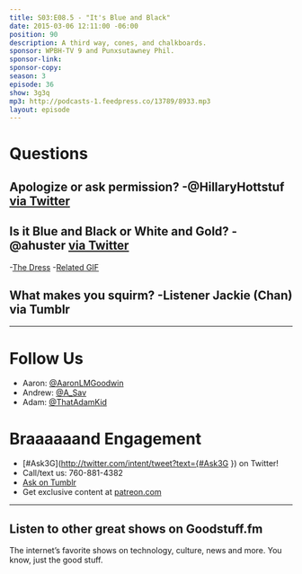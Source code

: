 ```yaml
---
title: S03:E08.5 - "It's Blue and Black"
date: 2015-03-06 12:11:00 -06:00
position: 90
description: A third way, cones, and chalkboards.
sponsor: WPBH-TV 9 and Punxsutawney Phil.
sponsor-link:
sponsor-copy:
season: 3
episode: 36
show: 3g3q
mp3: http://podcasts-1.feedpress.co/13789/8933.mp3
layout: episode
---
```


# Questions

## Apologize or ask permission? -@HillaryHottstuf [via Twitter](https://twitter.com/HillaryHottstuf/status/570035076173582336)

## Is it Blue and Black or White and Gold? -@ahuster [via Twitter](https://twitter.com/ahuster/status/571298184372363265)
-[The Dress](http://www.wired.com/2015/02/science-one-agrees-color-dress/)
-[Related GIF](http://i.imgur.com/qShH5re.gif)

## What makes you squirm? -Listener Jackie (Chan) via Tumblr

***

# Follow Us
* Aaron: [@AaronLMGoodwin](http://twitter.com/aaronlmgoodwin)
* Andrew: [@A_Sav](http://twitter.com/a_sav)
* Adam: [@ThatAdamKid](http://twitter.com/thatadamkid)

# Braaaaaand Engagement
* [#Ask3G](http://twitter.com/intent/tweet?text={#Ask3G }) on Twitter!
* Call/text us: 760-881-4382
* [Ask on Tumblr](http://3g3q.co/ask)
* Get exclusive content at [patreon.com](http://www.patreon.com/3g3q)

***

## Listen to other great shows on Goodstuff.fm
The internet’s favorite shows on technology, culture, news and more. You know, just the good stuff.
